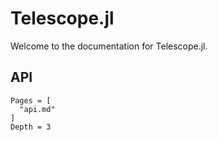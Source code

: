 # Telescope.jl

Welcome to the documentation for Telescope.jl.

## API

```@contents
Pages = [
  "api.md"
]
Depth = 3
```
